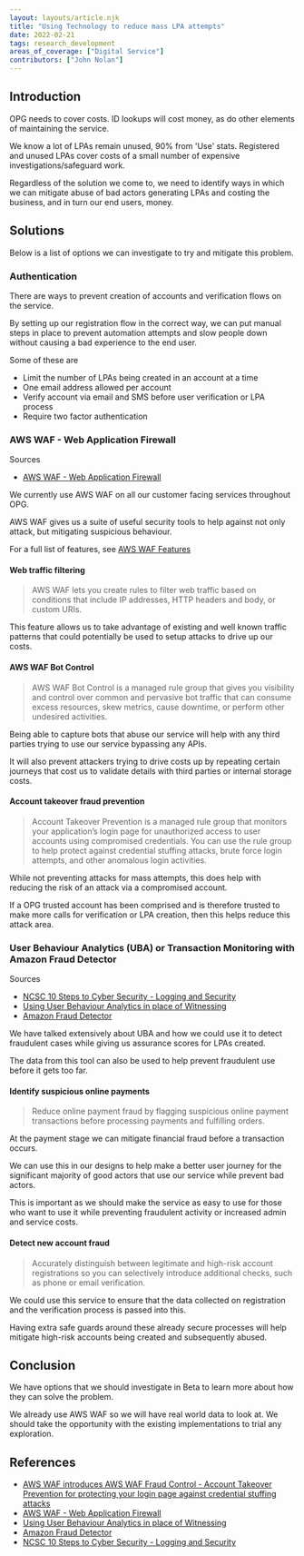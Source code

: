 ```yaml
---
layout: layouts/article.njk
title: "Using Technology to reduce mass LPA attempts"
date: 2022-02-21
tags: research_development
areas_of_coverage: ["Digital Service"]
contributors: ["John Nolan"]
---
```


## Introduction

OPG needs to cover costs. ID lookups will cost money, as do other elements of maintaining the service.

We know a lot of LPAs remain unused, 90% from 'Use' stats. Registered and unused LPAs cover costs of a small number of expensive investigations/safeguard work.

Regardless of the solution we come to, we need to identify ways in which we can mitigate abuse of bad actors generating LPAs and costing the business, and in turn our end users, money.

## Solutions

Below is a list of options we can investigate to try and mitigate this problem.

### Authentication

There are ways to prevent creation of accounts and verification flows on the service.

By setting up our registration flow in the correct way, we can put manual steps in place to prevent automation attempts and slow people down without causing a bad experience to the end user.

Some of these are

- Limit the number of LPAs being created in an account at a time
- One email address allowed per account
- Verify account via email and SMS before user verification or LPA process
- Require two factor authentication

### AWS WAF - Web Application Firewall

Sources

- [AWS WAF - Web Application Firewall](https://aws.amazon.com/waf/)

We currently use AWS WAF on all our customer facing services throughout OPG.

AWS WAF gives us a suite of useful security tools to help against not only attack, but mitigating suspicious behaviour.

For a full list of features, see [AWS WAF Features](https://aws.amazon.com/waf/features/)

#### Web traffic filtering

> AWS WAF lets you create rules to filter web traffic based on conditions that include IP addresses, HTTP headers and body, or custom URIs.

This feature allows us to take advantage of existing and well known traffic patterns that could potentially be used to setup attacks to drive up our costs.

#### AWS WAF Bot Control

> AWS WAF Bot Control is a managed rule group that gives you visibility and control over common and pervasive bot traffic that can consume excess resources, skew metrics, cause downtime, or perform other undesired activities.

Being able to capture bots that abuse our service will help with any third parties trying to use our service bypassing any APIs.

It will also prevent attackers trying to drive costs up by repeating certain journeys that cost us to validate details with third parties or internal storage costs.

#### Account takeover fraud prevention

> Account Takeover Prevention is a managed rule group that monitors your application’s login page for unauthorized access to user accounts using compromised credentials. You can use the rule group to help protect against credential stuffing attacks, brute force login attempts, and other anomalous login activities.

While not preventing attacks for mass attempts, this does help with reducing the risk of an attack via a compromised account.

If a OPG trusted account has been comprised and is therefore trusted to make more calls for verification or LPA creation, then this helps reduce this attack area.

### User Behaviour Analytics (UBA) or Transaction Monitoring with Amazon Fraud Detector

Sources

- [NCSC 10 Steps to Cyber Security - Logging and Security](https://www.ncsc.gov.uk/collection/10-steps/logging-and-monitoring)
- [Using User Behaviour Analytics in place of Witnessing](/research-development/articles/user-behaviour-analytics-witnessing/)
- [Amazon Fraud Detector](https://aws.amazon.com/fraud-detector/)

We have talked extensively about UBA and how we could use it to detect fraudulent cases while giving us assurance scores for LPAs created.

The data from this tool can also be used to help prevent fraudulent use before it gets too far.

#### Identify suspicious online payments

> Reduce online payment fraud by flagging suspicious online payment transactions before processing payments and fulfilling orders.

At the payment stage we can mitigate financial fraud before a transaction occurs.

We can use this in our designs to help make a better user journey for the significant majority of good actors that use our service while prevent bad actors.

This is important as we should make the service as easy to use for those who want to use it while preventing fraudulent activity or increased admin and service costs.

#### Detect new account fraud

> Accurately distinguish between legitimate and high-risk account registrations so you can selectively introduce additional checks, such as phone or email verification.

We could use this service to ensure that the data collected on registration and the verification process is passed into this.

Having extra safe guards around these already secure processes will help mitigate high-risk accounts being created and subsequently abused.

## Conclusion

We have options that we should investigate in Beta to learn more about how they can solve the problem.

We already use AWS WAF so we will have real world data to look at. We should take the opportunity with the existing implementations to trial any exploration.

## References

- [AWS WAF introduces AWS WAF Fraud Control - Account Takeover Prevention for protecting your login page against credential stuffing attacks](https://aws.amazon.com/about-aws/whats-new/2022/02/aws-waf-fraud-control-login-credential-attacks/)
- [AWS WAF - Web Application Firewall](https://aws.amazon.com/waf/)
- [Using User Behaviour Analytics in place of Witnessing](/research-development/articles/user-behaviour-analytics-witnessing/)
- [Amazon Fraud Detector](https://aws.amazon.com/fraud-detector/)
- [NCSC 10 Steps to Cyber Security - Logging and Security](https://www.ncsc.gov.uk/collection/10-steps/logging-and-monitoring)
